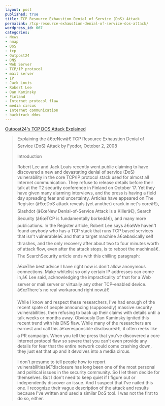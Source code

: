 ```yaml
---
layout: post
published: true
title: TCP Resource Exhaustion Denial of Service (DoS) Attack
permalink: /tcp-resource-exhaustion-denial-of-service-dos-attack/
wordpress_id: 667
categories:
- News
- nmap
- DoS
- tcp
- Outpost24
- DNS
- Web Server
- TCP/IP protocol
- mail server
- IP
- Jack Louis
- Robert Lee
- Dan Kaminsky
- Finland
- Internet protocol flaw
- media circus
- Internet communication
- backtrack ddos
---
```




<a href="http://insecure.org/">Outpost24's TCP DOS Attack Explained</a><br /><blockquote>Explaining the &acirc;&euro;&oelig;New&acirc;&euro; TCP Resource Exhaustion Denial of Service (DoS) Attack by Fyodor, October 2, 2008<br /><br />Introduction<br /><br />Robert Lee and Jack Louis recently went public claiming to have discovered a new and devastating denial of service (DoS) vulnerability in the core TCP/IP protocol stack used for almost all Internet communication. They refuse to release details before their talk at the T2 security conference in Finland on October 17. Yet they have given many alarming interviews, and the press is having a field day spreading fear and uncertainty. Articles have appeared on The Register (&acirc;&euro;&oelig;DoS attack reveals (yet another) crack in net's core&acirc;&euro;), Slashdot (&acirc;&euro;&oelig;New Denial-of-Service Attack is a Killer&acirc;&euro;), Search Security (&acirc;&euro;&oelig;TCP is fundamentally borked&acirc;&euro;), and many more publications. In the Register article, Robert Lee says &acirc;&euro;&oelig;We haven't found anybody who has a TCP stack that runs TCP based services that isn't vulnerable&acirc;&euro; and that a target machine &acirc;&euro;&oelig;basically self thrashes, and the only recovery after about two to four minutes worth of attack flow, even after the attack stops, is to reboot the machine&acirc;&euro;. The SearchSecurity article ends with this chilling paragraph:<br /><br />    &acirc;&euro;&oelig;The best advice I have right now is don't allow anonymous connections. Make whitelist so only certain IP addresses can come in,&acirc;&euro; Lee said, acknowledging the impracticality of that for a Web server or mail server or virtually any other TCP-enabled device. &acirc;&euro;&oelig;There's no real workaround right now.&acirc;&euro; <br /><br />While I know and respect these researchers, I've had enough of the recent spate of people announcing (supposedly) massive security vulnerabilities, then refusing to back up their claims with details until a talk weeks or months away. Obviously Dan Kaminsky ignited this recent trend with his DNS flaw. While many of the researchers are earnest and call this &acirc;&euro;&oelig;responsible disclosure&acirc;&euro;, it often reeks like a PR campaign. When you tell the press that you've discovered a core Internet protocol flaw so severe that you can't even provide any details for fear that the entire network could come crashing down, they just eat that up and it devolves into a media circus.<br /><br />I don't presume to tell people how to report vulnerabilities&acirc;&euro;&rdquo;disclosure has long been one of the most personal and political issues in the security community. So I let them decide for themselves. But I don't need to keep quiet if I figure out or independently discover an issue. And I suspect that I've nailed this one. I recognize their vague description of the attack and results because I've written and used a similar DoS tool. I was not the first to do so, either. </blockquote>
